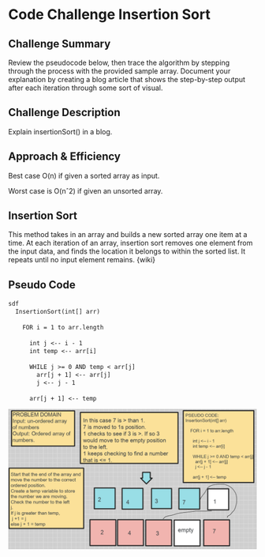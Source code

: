 # Code Challenge Insertion Sort

## Challenge Summary
Review the pseudocode below, then trace the algorithm by stepping through the process with the provided sample array. Document your explanation by creating a blog article that shows the step-by-step output after each iteration through some sort of visual.


## Challenge Description
Explain insertionSort() in a blog.

## Approach & Efficiency
Best case O(n) if given a sorted array as input. 

Worst case is O(nˆ2) if given an unsorted array.


## Insertion Sort
This method takes in an array and builds a new sorted array one item at a time. At each iteration of an array, insertion sort removes one element from the input data, and finds the location it belongs to within the sorted list. It repeats until no input element remains. {wiki}

## Pseudo Code
```
sdf
  InsertionSort(int[] arr)
  
    FOR i = 1 to arr.length
    
      int j <-- i - 1
      int temp <-- arr[i]
      
      WHILE j >= 0 AND temp < arr[j]
        arr[j + 1] <-- arr[j]
        j <-- j - 1
        
      arr[j + 1] <-- temp
```


![White Board](./insertionsort.png)